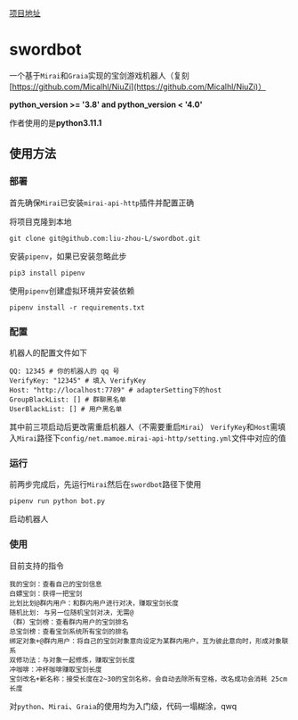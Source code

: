 [项目地址](https://github.com/liu-zhou-L/swordbot)

# swordbot
一个基于`Mirai`和`Graia`实现的宝剑游戏机器人（复刻[https://github.com/Micalhl/NiuZi](https://github.com/Micalhl/NiuZi)）

**python_version >= '3.8' and python_version < '4.0'**

作者使用的是**python3.11.1**

## 使用方法

### 部署

首先确保`Mirai`已安装`mirai-api-http`插件并配置正确

将项目克隆到本地

```
git clone git@github.com:liu-zhou-L/swordbot.git
```

安装`pipenv`，如果已安装忽略此步

```
pip3 install pipenv
```

使用`pipenv`创建虚拟环境并安装依赖

```
pipenv install -r requirements.txt
```

### 配置

机器人的配置文件如下

```
QQ: 12345 # 你的机器人的 qq 号
VerifyKey: "12345" # 填入 VerifyKey
Host: "http://localhost:7789" # adapterSetting下的host
GroupBlackList: [] # 群聊黑名单
UserBlackList: [] # 用户黑名单
```

其中前三项启动后更改需重启机器人（不需要重启`Mirai`）
`VerifyKey`和`Host`需填入`Mirai`路径下`config/net.mamoe.mirai-api-http/setting.yml`文件中对应的值

### 运行

前两步完成后，先运行`Mirai`然后在`swordbot`路径下使用

```
pipenv run python bot.py
```

启动机器人

### 使用

目前支持的指令

```
我的宝剑：查看自己的宝剑信息
白嫖宝剑：获得一把宝剑
比划比划@群内用户：和群内用户进行对决，赚取宝剑长度
随机比划: 与另一位随机宝剑对决，无需@
（群）宝剑榜：查看群内用户的宝剑排名
总宝剑榜：查看宝剑系统所有宝剑的排名
绑定对象+@群内用户：将自己的宝剑对象意向设定为某群内用户，互为彼此意向时，形成对象联系
双修功法：与对象一起修炼，赚取宝剑长度
冲咖啡：冲杯咖啡赚取宝剑长度
宝剑改名+新名称：接受长度在2~30的宝剑名称，会自动去除所有空格，改名成功会消耗 25cm 长度
```


对`python`、`Mirai`、`Graia`的使用均为入门级，代码一塌糊涂，qwq
